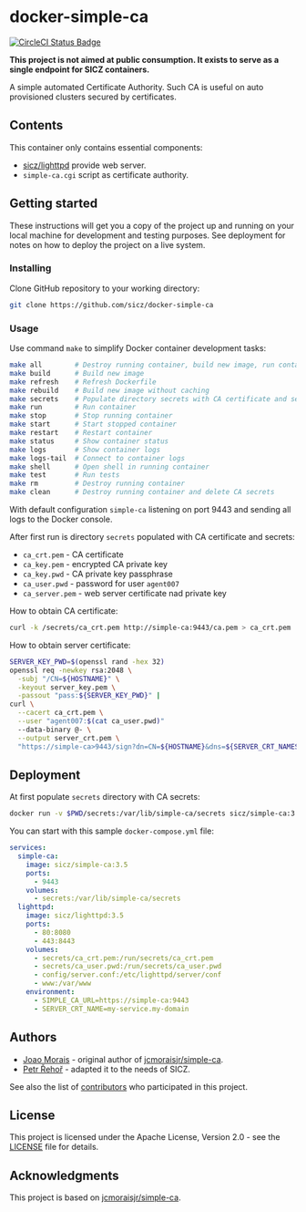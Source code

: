 # docker-simple-ca

[![CircleCI Status Badge](https://circleci.com/gh/sicz/docker-simple-ca.svg?style=shield&circle-token=06deeca25c070ce627cd547f0631afdc2c700f10)](https://circleci.com/gh/sicz/docker-simple-ca)

**This project is not aimed at public consumption.
It exists to serve as a single endpoint for SICZ containers.**

A simple automated Certificate Authority. Such CA is useful on auto provisioned
clusters secured by certificates.

## Contents

This container only contains essential components:
* [sicz/lighttpd](https://github.com/sicz/docker-baseimage-alpine) provide web server.
* `simple-ca.cgi` script as certificate authority.

## Getting started

These instructions will get you a copy of the project up and running on your
local machine for development and testing purposes. See deployment for notes
on how to deploy the project on a live system.

### Installing

Clone GitHub repository to your working directory:
```bash
git clone https://github.com/sicz/docker-simple-ca
```

### Usage

Use command `make` to simplify Docker container development tasks:
```bash
make all        # Destroy running container, build new image, run container and show logs
make build      # Build new image
make refresh    # Refresh Dockerfile
make rebuild    # Build new image without caching
make secrets    # Populate directory secrets with CA certificate and secrets
make run        # Run container
make stop       # Stop running container
make start      # Start stopped container
make restart    # Restart container
make status     # Show container status
make logs       # Show container logs
make logs-tail  # Connect to container logs
make shell      # Open shell in running container
make test       # Run tests
make rm         # Destroy running container
make clean      # Destroy running container and delete CA secrets
```

With default configuration `simple-ca` listening on port 9443 and sending all
logs to the Docker console.

After first run is directory `secrets` populated with CA certificate and secrets:
* `ca_crt.pem` - CA certificate
* `ca_key.pem` - encrypted CA private key
* `ca_key.pwd` - CA private key passphrase
* `ca_user.pwd` - password for user `agent007`
* `ca_server.pem` - web server certificate nad private key

How to obtain CA certificate:
```bash
curl -k /secrets/ca_crt.pem http://simple-ca:9443/ca.pem > ca_crt.pem
```

How to obtain server certificate:
```bash
SERVER_KEY_PWD=$(openssl rand -hex 32)
openssl req -newkey rsa:2048 \
  -subj "/CN=${HOSTNAME}" \
  -keyout server_key.pem \
  -passout "pass:${SERVER_KEY_PWD}" |
curl \
  --cacert ca_crt.pem \
  --user "agent007:$(cat ca_user.pwd)"
  --data-binary @- \
  --output server_crt.pem \
  "https://simple-ca>9443/sign?dn=CN=${HOSTNAME}&dns=${SERVER_CRT_NAMES}&ip=${SERVER_CRT_IP}&oid=${SERVER_CRT_OID}"
```

## Deployment

At first populate `secrets` directory with CA secrets:
```bash
docker run -v $PWD/secrets:/var/lib/simple-ca/secrets sicz/simple-ca:3.5 secrets
```

You can start with this sample `docker-compose.yml` file:
```yaml
services:
  simple-ca:
    image: sicz/simple-ca:3.5
    ports:
      - 9443
    volumes:
      - secrets:/var/lib/simple-ca/secrets
  lighttpd:
    image: sicz/lighttpd:3.5
    ports:
      - 80:8080
      - 443:8443
    volumes:
      - secrets/ca_crt.pem:/run/secrets/ca_crt.pem
      - secrets/ca_user.pwd:/run/secrets/ca_user.pwd
      - config/server.conf:/etc/lighttpd/server/conf
      - www:/var/www
    environment:
      - SIMPLE_CA_URL=https://simple-ca:9443
      - SERVER_CRT_NAME=my-service.my-domain
```

## Authors

* [Joao Morais](https://github.com/jcmoraisjr) - original author of
  [jcmoraisjr/simple-ca](https://github.com/jcmoraisjr/simple-ca).
* [Petr Řehoř](https://github.com/prehor) - adapted it to the needs of SICZ.

See also the list of [contributors](https://github.com/sicz/docker-baseimage-alpine/contributors)
who participated in this project.

## License

This project is licensed under the Apache License, Version 2.0 - see the
[LICENSE](LICENSE) file for details.

## Acknowledgments

This project is based on [jcmoraisjr/simple-ca](https://github.com/jcmoraisjr/simple-ca).
